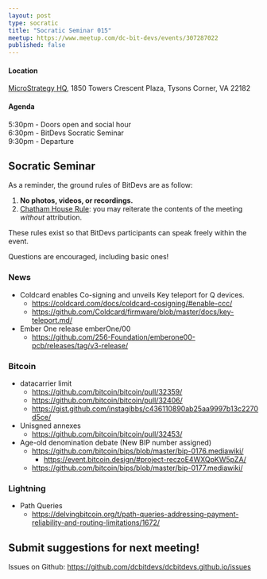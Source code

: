 ```yaml
---
layout: post
type: socratic
title: "Socratic Seminar 015"
meetup: https://www.meetup.com/dc-bit-devs/events/307287022
published: false
---
```

#### Location

[MicroStrategy HQ](https://maps.app.goo.gl/XCpsxraQBHbGP1dC9),
1850 Towers Crescent Plaza, Tysons Corner, VA 22182

#### Agenda

5:30pm - Doors open and social hour<br>
6:30pm - BitDevs Socratic Seminar<br>
9:30pm - Departure

## Socratic Seminar

As a reminder, the ground rules of BitDevs are as follow:

1. **No photos, videos, or recordings.**
2. [Chatham House Rule](https://en.wikipedia.org/wiki/Chatham_House_Rule): you may
   reiterate the contents of the meeting *without* attribution.

These rules exist so that BitDevs participants can speak freely
within the event.

Questions are encouraged, including basic ones!

### News

- Coldcard enables Co-signing and unveils Key teleport for Q devices.
  - <https://coldcard.com/docs/coldcard-cosigning/#enable-ccc/>
  - <https://github.com/Coldcard/firmware/blob/master/docs/key-teleport.md/>
- Ember One release emberOne/00
  - <https://github.com/256-Foundation/emberone00-pcb/releases/tag/v3-release/>

### Bitcoin

- datacarrier limit
  - <https://github.com/bitcoin/bitcoin/pull/32359/>
  - <https://github.com/bitcoin/bitcoin/pull/32406/>
  - <https://gist.github.com/instagibbs/c436110890ab25aa9997b13c2270d5ce/>
- Unisgned annexes
  - <https://github.com/bitcoin/bitcoin/pull/32453/>
- Age-old denomination debate (New BIP number assigned)
  - <https://github.com/bitcoin/bips/blob/master/bip-0176.mediawiki/>
    - <https://event.bitcoin.design/#project-reczoE4WXQpKW5pZA/>
  - <https://github.com/bitcoin/bips/blob/master/bip-0177.mediawiki/>

### Lightning

- Path Queries
  - <https://delvingbitcoin.org/t/path-queries-addressing-payment-reliability-and-routing-limitations/1672/>

## Submit suggestions for next meeting!

Issues on Github: <https://github.com/dcbitdevs/dcbitdevs.github.io/issues>
